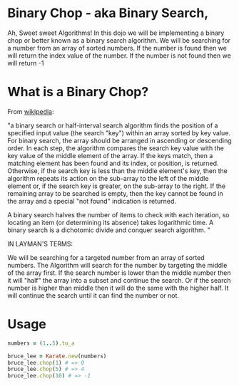 Binary Chop - aka Binary Search,
===========

Ah, Sweet sweet Algorithms!  In this dojo we will be implementing a binary chop or better known as a binary
search algorithm. We will be searching for a number from an array of sorted numbers. If the number is found
then we will return the index value of the number. If the number is not found then we will return -1

What is a Binary Chop?
=====================

From [wikipedia](http://en.wikipedia.org/wiki/Binary_search_algorithm):

"a binary search or half-interval search algorithm finds the position of a specified input value (the search "key")
within an array sorted by key value.  For binary search, the array should be arranged in ascending or descending order.
In each step, the algorithm compares the search key value with the key value of the middle element of the array.
If the keys match, then a matching element has been found and its index, or position, is returned. Otherwise,
if the search key is less than the middle element's key, then the algorithm repeats its action on the sub-array
to the left of the middle element or, if the search key is greater, on the sub-array to the right. If the remaining array
to be searched is empty, then the key cannot be found in the array and a special "not found" indication is returned.

A binary search halves the number of items to check with each iteration, so locating an item (or determining its absence)
takes logarithmic time. A binary search is a dichotomic divide and conquer search algorithm. "

IN LAYMAN'S TERMS:

We will be searching for a targeted number from an array of sorted numbers. The Algorithm will search for the number
by targeting the middle of the array first. If the search number is lower than the middle number then it will "half"
the array into a subset and continue the search. Or if the search number is higher than middle then it will do the same
with the higher half. It will continue the search until it can find the number or not.

Usage
=========

```ruby
numbers = (1..5).to_a

bruce_lee = Karate.new(numbers)
bruce_lee.chop(1) # => 0
bruce_lee.chop(5) # => 4
bruce_lee.chop(10) # => -1

```

